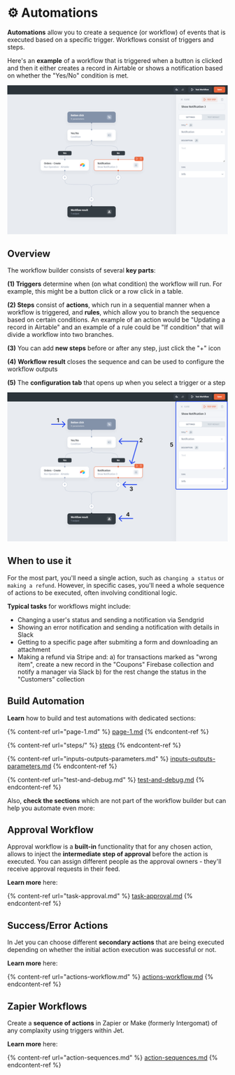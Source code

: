 # ⚙️ Automations

**Automations** allow you to create a sequence (or workflow) of events that is executed based on a  specific trigger. Workflows consist of triggers and steps.

Here's an **example** of a workflow that is triggered when a button is clicked and then it either creates a record in Airtable or shows a notification based on whether the "Yes/No" condition is met.

![](../../.gitbook/assets/zsrhxd.png)

## Overview

The workflow builder consists of several **key parts**:

**(1) Triggers** determine when (on what condition) the workflow will run. For example, this might be a button click or a row click in a table.&#x20;

**(2) Steps** consist of **actions**, which run in a sequential manner when a workflow is triggered, and **rules**, which allow you to branch the sequence based on certain conditions. An example of an action would be "Updating a record in Airtable" and an example of a rule could be "If condition" that will divide a workflow into two branches.&#x20;

**(3)** You can add **new steps** before or after any step, just click the "+" icon

**(4)** **Workflow result** closes the sequence and can be used to configure the workflow outputs

**(5)** The **configuration tab** that opens up when you select a trigger or a step

![](../../.gitbook/assets/xtjcfh.png)

## When to use it

For the most part, you'll need a single action, such as `changing a status` or `making a refund`. However, in specific cases, you'll need a whole sequence of actions to be executed, often involving conditional logic.

**Typical tasks** for workflows might include:

* Changing a user's status and sending a notification via Sendgrid
* Showing an error notification and sending a notification with details in Slack
* Getting to a specific page after submiting a form and downloading an attachment
* Making a refund via Stripe and: a) for transactions marked as "wrong item", create a new record in the "Coupons" Firebase collection and notify a manager via Slack b) for the rest change the status in the "Customers" collection&#x20;

## Build Automation

**Learn** how to build and test automations with dedicated sections:

{% content-ref url="page-1.md" %}
[page-1.md](page-1.md)
{% endcontent-ref %}

{% content-ref url="steps/" %}
[steps](steps/)
{% endcontent-ref %}

{% content-ref url="inputs-outputs-parameters.md" %}
[inputs-outputs-parameters.md](inputs-outputs-parameters.md)
{% endcontent-ref %}

{% content-ref url="test-and-debug.md" %}
[test-and-debug.md](test-and-debug.md)
{% endcontent-ref %}

Also, **check the sections** which are not part of the workflow builder but can help you automate even more:

## Approval Workflow

Approval workflow is a **built-in** functionality that for any chosen action, allows to inject the **intermediate step of approval** before the action is executed. You can assign different people as the approval owners - they'll receive approval requests in their feed.

**Learn more** here:

{% content-ref url="task-approval.md" %}
[task-approval.md](task-approval.md)
{% endcontent-ref %}

## Success/Error Actions

In Jet you can choose different **secondary actions** that are being executed depending on whether the initial action execution was successful or not.

**Learn more** here:

{% content-ref url="actions-workflow.md" %}
[actions-workflow.md](actions-workflow.md)
{% endcontent-ref %}

## Zapier Workflows

Create a **sequence of actions** in Zapier or Make (formerly Intergomat) of any complaxity using triggers within Jet.

**Learn more** here:

{% content-ref url="action-sequences.md" %}
[action-sequences.md](action-sequences.md)
{% endcontent-ref %}
